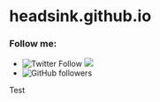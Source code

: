 # headsink.github.io
### Follow me:
- ![Twitter Follow](https://img.shields.io/twitter/follow/headsink?style=social) ![](https://img.shields.io/badge/Twitter-1DA1F2?style=for-the-badge&logo=twitter&logoColor=white)
- ![GitHub followers](https://img.shields.io/github/followers/headsink?style=social)

Test
